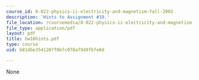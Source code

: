 ```yaml
---
course_id: 8-022-physics-ii-electricity-and-magnetism-fall-2002
description: 'Hints to Assignment #10.'
file_location: /coursemedia/8-022-physics-ii-electricity-and-magnetism-fall-2002/b81dbe3541207f0bfc078af949f6fe8d_hw10hints.pdf
file_type: application/pdf
layout: pdf
title: hw10hints.pdf
type: course
uid: b81dbe3541207f0bfc078af949f6fe8d

---
```

None